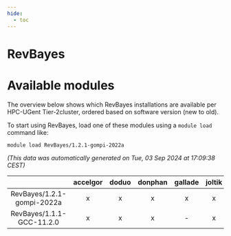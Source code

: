 ```yaml
---
hide:
  - toc
---
```


RevBayes
========

# Available modules


The overview below shows which RevBayes installations are available per HPC-UGent Tier-2cluster, ordered based on software version (new to old).

To start using RevBayes, load one of these modules using a `module load` command like:

```shell
module load RevBayes/1.2.1-gompi-2022a
```

*(This data was automatically generated on Tue, 03 Sep 2024 at 17:09:38 CEST)*  

| |accelgor|doduo|donphan|gallade|joltik|shinx|skitty|
| :---: | :---: | :---: | :---: | :---: | :---: | :---: | :---: |
|RevBayes/1.2.1-gompi-2022a|x|x|x|x|x|-|x|
|RevBayes/1.1.1-GCC-11.2.0|x|x|x|-|x|-|x|
